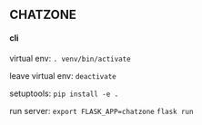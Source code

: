 ## CHATZONE

#### cli
virtual env:
`. venv/bin/activate`

leave virtual env:
`deactivate`

setuptools:
`pip install -e .`

run server:
`export FLASK_APP=chatzone`
`flask run`
